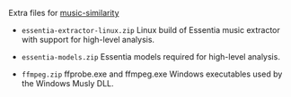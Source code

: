 Extra files for [music-similarity](https://github.com/CDrummond/music-similarity)

* `essentia-extractor-linux.zip` Linux build of Essentia music extractor with
support for high-level analysis.

* `essentia-models.zip` Essentia models required for high-level analysis.

* `ffmpeg.zip` ffprobe.exe and ffmpeg.exe Windows executables used by the
Windows Musly DLL.
